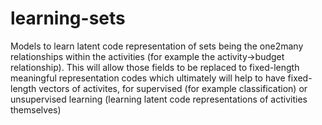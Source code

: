 # learning-sets
Models to learn latent code representation of sets being the one2many relationships within the activities (for example the activity->budget relationship). This will allow those fields to be replaced to fixed-length meaningful representation codes which ultimately will help to have fixed-length vectors of activites, for supervised (for example classification) or unsupervised learning (learning latent code representations of activities themselves)
